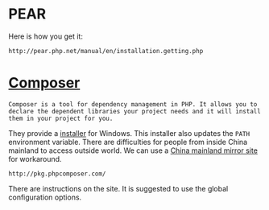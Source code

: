 # PEAR
Here is how you get it:
```text
http://pear.php.net/manual/en/installation.getting.php
```

# [Composer](https://getcomposer.org/download/)
```text
Composer is a tool for dependency management in PHP. It allows you to declare the dependent libraries your project needs and it will install them in your project for you.
```
They provide a [installer](https://getcomposer.org/Composer-Setup.exe "Windows installer") for Windows. This installer also updates the `PATH` environment variable.
There are difficulties for people from inside China mainland to access outside world. We can use a [China mainland mirror site](http://pkg.phpcomposer.com/) for workaround.
```text
http://pkg.phpcomposer.com/
```
There are instructions on the site. It is suggested to use the global configuration options.
